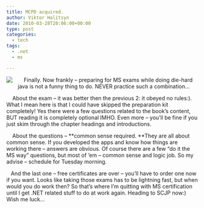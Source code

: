 ```yaml
---
title: MCPD acquired.
author: Viktor Halitsyn
date: 2010-03-28T20:06:00+00:00
type: post
categories:
  - tech
tags:
  - .net
  - ms

---
```

<div style="clear: both; text-align: center;">
  <a href="http://4.bp.blogspot.com/_SwypSVIrwAo/S6-00-63wvI/AAAAAAAAFPc/dvK5p-2wjj0/s1600/MCPD(rgb)_504.jpg" style="clear: left; float: left; margin-bottom: 1em; margin-right: 1em;"><img border="0" src="http://4.bp.blogspot.com/_SwypSVIrwAo/S6-00-63wvI/AAAAAAAAFPc/dvK5p-2wjj0/s320/MCPD(rgb)_504.jpg" /></a>
</div>

&nbsp;&nbsp; &nbsp;Finally. Now frankly &#8211; preparing for MS exams while doing die-hard java is not a funny thing to do. NEVER practice such a combination&#8230;
  
&nbsp;&nbsp; &nbsp;About the exam &#8211; it was better then the previous 2: it obeyed no rules:). What I mean here is that I could have skipped the preparation kit completely! Yes there were a few questions related to the book&#8217;s content, BUT reading it is completely optional IMHO. Even more &#8211; you&#8217;ll be fine if you just skim through the chapter headings and introductions. 
  
&nbsp;&nbsp; &nbsp;About the questions &#8211; **common sense required. **They are all about common sense. If you developed the apps and know how things are working there &#8211; answers are obvious. Of course there are a few &#8220;do it the MS way&#8221; questions, but most of &#8217;em &#8211; common sense and logic job. So my advise &#8211; schedule for Tuesday morning.
  
&nbsp;&nbsp; And the last one &#8211; free certificates are over &#8211; you&#8217;ll have to order one now if you want. Looks like taking those exams has to be lightning fast, but when would you do work then? So that&#8217;s where I&#8217;m quitting with MS certification until I get .NET related stuff to do at work again. Heading to SCJP now:) Wish me luck&#8230;